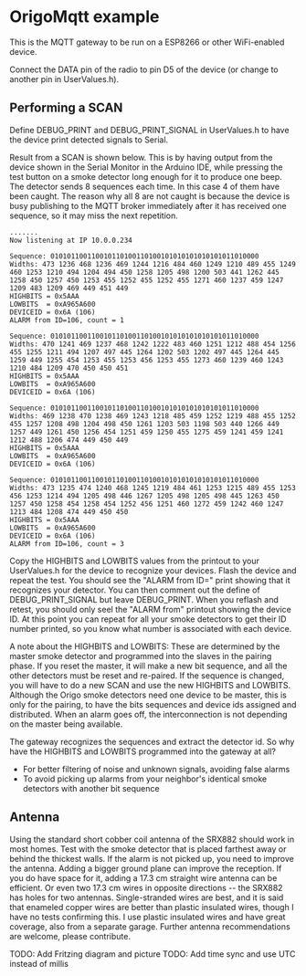 # OrigoMqtt example

This is the MQTT gateway to be run on a ESP8266 or other WiFi-enabled device.

Connect the DATA pin of the radio to pin D5 of the device (or change to another pin in UserValues.h).

## Performing a SCAN

Define DEBUG_PRINT and DEBUG_PRINT_SIGNAL in UserValues.h to have the device print detected signals to Serial.

Result from a SCAN is shown below.
This is by having output from the device shown in the Serial Monitor in the Arduino IDE, while pressing the test button on a smoke detector long enough for it to produce one beep.
The detector sends 8 sequences each time. In this case 4 of them have been caught. 
The reason why all 8 are not caught is because the device is busy publishing to the MQTT broker immediately after it has received one sequence, so it may miss the next repetition.

    .......
    Now listening at IP 10.0.0.234
    
    Sequence: 010101100110010110100110100101010101010101011010000
    Widths: 473 1236 468 1236 469 1244 1216 484 460 1249 1210 489 455 1249 460 1253 1210 494 1204 494 450 1258 1205 498 1200 503 441 1262 445 1258 450 1257 450 1253 455 1252 455 1252 455 1271 460 1237 459 1247 1209 483 1209 469 449 451 449 
    HIGHBITS = 0x5AAA
    LOWBITS  = 0xA965A600
    DEVICEID = 0x6A (106)
    ALARM from ID=106, count = 1
    
    Sequence: 010101100110010110100110100101010101010101011010000
    Widths: 470 1241 469 1237 468 1242 1222 483 460 1251 1212 488 454 1256 455 1255 1211 494 1207 497 445 1264 1202 503 1202 497 445 1264 445 1259 449 1255 454 1253 455 1253 456 1253 455 1273 460 1239 460 1243 1210 484 1209 470 450 450 451 
    HIGHBITS = 0x5AAA
    LOWBITS  = 0xA965A600
    DEVICEID = 0x6A (106)
    
    Sequence: 010101100110010110100110100101010101010101011010000
    Widths: 469 1238 470 1238 469 1243 1218 485 459 1252 1219 488 455 1252 455 1257 1208 498 1204 498 450 1261 1203 503 1198 503 440 1266 449 1257 449 1261 450 1256 454 1251 459 1250 455 1275 459 1241 459 1241 1212 488 1206 474 449 450 449 
    HIGHBITS = 0x5AAA
    LOWBITS  = 0xA965A600
    DEVICEID = 0x6A (106)
    
    Sequence: 010101100110010110100110100101010101010101011010000
    Widths: 473 1235 474 1240 468 1245 1219 484 461 1253 1215 489 455 1253 456 1253 1214 494 1205 498 446 1267 1205 498 1205 498 445 1263 450 1257 450 1258 454 1258 454 1252 456 1251 460 1272 459 1242 460 1247 1213 484 1208 474 449 450 450 
    HIGHBITS = 0x5AAA
    LOWBITS  = 0xA965A600
    DEVICEID = 0x6A (106)
    ALARM from ID=106, count = 3

Copy the HIGHBITS and LOWBITS values from the printout to your UserValues.h for the device to recognize your devices.
Flash the device and repeat the test. You should see the "ALARM from ID=" print showing that it recognizes your detector.
You can then comment out the define of DEBUG_PRINT_SIGNAL but leave DEBUG_PRINT. When you reflash and retest, you should only seel the "ALARM from" printout showing the device ID.
At this point you can repeat for all your smoke detectors to get their ID number printed, so you know what number is associated with each device.

A note about the HIGHBITS and LOWBITS: These are determined by the master smoke detector and programmed into the slaves in the pairing phase. If you reset the master, it will make a new bit sequence, and all the other detectors must be reset and re-paired. If the sequence is changed, you will have to do a new SCAN and use the new HIGHBITS and LOWBITS.
Although the Origo smoke detectors need one device to be master, this is only for the pairing, to have the bits sequences and device ids assigned and distributed. When an alarm goes off, the interconnection is not depending on the master being available.

The gateway recognizes the sequences and extract the detector id. So why have the HIGHBITS and LOWBITS programmed into the gateway at all?
- For better filtering of noise and unknown signals, avoiding false alarms
- To avoid picking up alarms from your neighbor's identical smoke detectors with another bit sequence

## Antenna

Using the standard short cobber coil antenna of the SRX882 should work in most homes.
Test with the smoke detector that is placed farthest away or behind the thickest walls. If the alarm is not picked up, you need to improve the antenna.
Adding a bigger ground plane can improve the reception. If you do have space for it, adding a 17.3 cm straight wire antenna can be efficient. Or even two 17.3 cm wires in opposite directions -- the SRX882 has holes for two antennas. Single-stranded wires are best, and it is said that enameled copper wires are better than plastic insulated wires, though I have no tests confirming this. I use plastic insulated wires and have great coverage, also from a separate garage.
Further antenna recommendations are welcome, please contribute.


TODO: Add Fritzing diagram and picture
TODO: Add time sync and use UTC instead of millis